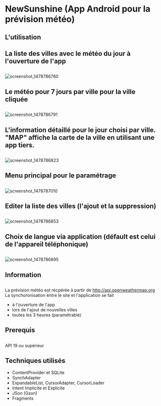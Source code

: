 # NewSunshine (App Android pour la prévision météo)
##
## L'utilisation 
##
## La liste des villes avec le météo du jour à l'ouverture de l'app
##

![screenshot_1478786760](https://cloud.githubusercontent.com/assets/21304543/20180235/f66c5e78-a759-11e6-8567-301d8885273a.png)

##
## Le météo pour 7 jours par ville pour la ville cliquée
##

![screenshot_1478786791](https://cloud.githubusercontent.com/assets/21304543/20180236/f675c6f2-a759-11e6-97fe-fddea8034847.png)

##
## L'information détaillé pour le jour choisi par ville. "MAP" affiche la carte de la ville en utilisant une app tiers.
##

![screenshot_1478786823](https://cloud.githubusercontent.com/assets/21304543/20180237/f677279a-a759-11e6-93dd-dd9aa68eff03.png)

##
## Menu principal pour le paramétrage 
##
![screenshot_1478787010](https://cloud.githubusercontent.com/assets/21304543/20180241/f68cfc32-a759-11e6-813b-612b49a0ce67.png)

##
##
## Editer la liste des villes (l'ajout et la suppression)
##

![screenshot_1478786853](https://cloud.githubusercontent.com/assets/21304543/20180238/f67cf116-a759-11e6-8549-85e115bf9490.png)


## Choix de langue via application (défault est celui de l'appareil téléphonique)
##
![screenshot_1478786895](https://cloud.githubusercontent.com/assets/21304543/20180239/f6812ee8-a759-11e6-8abe-13d20313ca3f.png)
##

## Information
##
La prévision météo est récpérée à partir de http://api.openweathermap.org
La synchoronisation entre le site et l'application se fait 
- à l'ouverture de l'app 
- lors de l'ajout de nouvelles villes 
- toutes les 3 heures (paramétrable)
## 
## Prerequis
##
API 19 ou supérieur
##
## Techniques utilisés
- ContentProvider et SQLite
- SynchAdapter
- ExpandableList, CursorAdapter, CursorLoader
- Intent Implicite et Explicite
- JSon (Gson)
- Fragments


